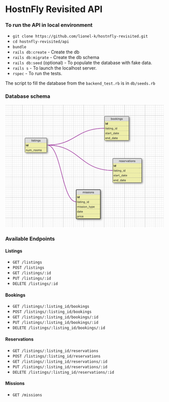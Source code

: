 # HostnFly Revisited API

### To run the API in local environment

- `git clone https://github.com/lionel-k/hostnfly-revisited.git`
- `cd hostnfly-revisited/api`
- `bundle`
- `rails db:create` - Create the db
- `rails db:migrate` - Create the db schema
- `rails db:seed` (optional) - To populate the database with fake data.
- `rails s` - To launch the localhost server.
- `rspec` - To run the tests.

The script to fill the database from the `backend_test.rb` is in `db/seeds.rb`

### Database schema

![alt text](https://raw.githubusercontent.com/lionel-k/hostnfly-revisited/master/api/public/database-schema.png)

### Available Endpoints

#### Listings

- `GET /listings`
- `POST /listings`
- `GET /listings/:id`
- `PUT /listings/:id`
- `DELETE /listings/:id`

#### Bookings

- `GET /listings/:listing_id/bookings`
- `POST /listings/:listing_id/bookings`
- `GET /listings/:listing_id/bookings/:id`
- `PUT /listings/:listing_id/bookings/:id`
- `DELETE /listings/:listing_id/bookings/:id`

#### Reservations

- `GET /listings/:listing_id/reservations`
- `POST /listings/:listing_id/reservations`
- `GET /listings/:listing_id/reservations/:id`
- `PUT /listings/:listing_id/reservations/:id`
- `DELETE /listings/:listing_id/reservations/:id`

#### Missions

- `GET /missions`
